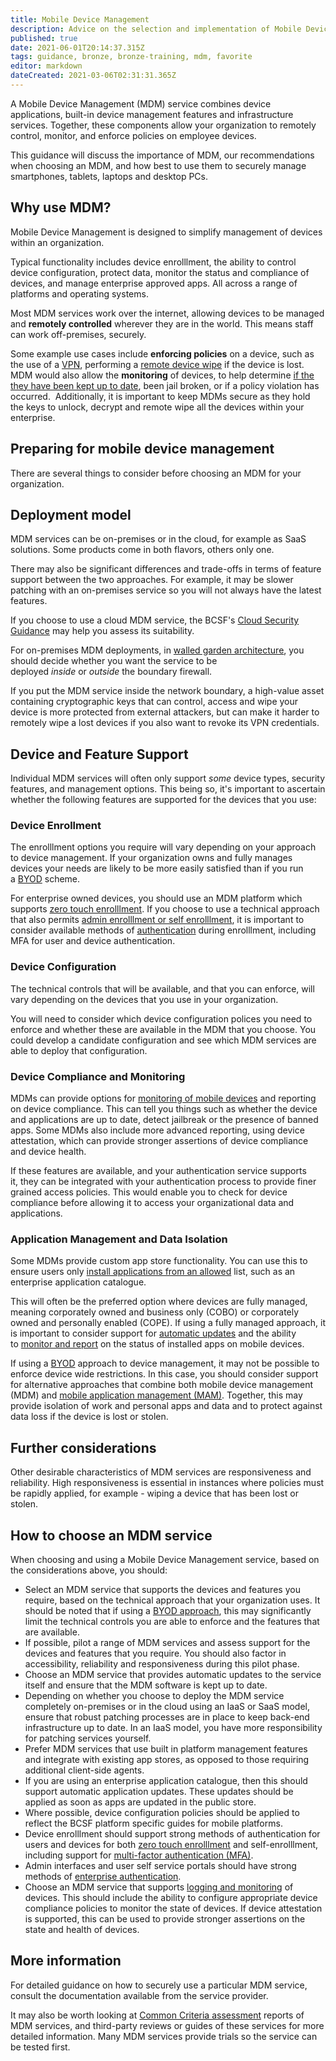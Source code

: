 ```yaml
---
title: Mobile Device Management
description: Advice on the selection and implementation of Mobile Device Management within your enterprise
published: true
date: 2021-06-01T20:14:37.315Z
tags: guidance, bronze, bronze-training, mdm, favorite
editor: markdown
dateCreated: 2021-03-06T02:31:31.365Z
---
```


A Mobile Device Management (MDM) service combines device applications, built-in device management features and infrastructure services. Together, these components allow your organization to remotely control, monitor, and enforce policies on employee devices.

This guidance will discuss the importance of MDM, our recommendations when choosing an MDM, and how best to use them to securely manage smartphones, tablets, laptops and desktop PCs.

## Why use MDM?

Mobile Device Management is designed to simplify management of devices within an organization.

Typical functionality includes device enrolllment, the ability to control device configuration, protect data, monitor the status and compliance of devices, and manage enterprise approved apps. All across a range of platforms and operating systems.

Most MDM services work over the internet, allowing devices to be managed and **remotely controlled** wherever they are in the world. This means staff can work off-premises, securely.

Some example use cases include **enforcing policies** on a device, such as the use of a [VPN](/bronze-training/mobile-device-guidance/virtual-private-networks), performing a [remote device wipe](/bronze-training/mobile-device-guidance/erasing-mobile-devices) if the device is lost. MDM would also allow the **monitoring** of devices, to help determine [if the they have been kept up to date](/bronze-training/mobile-device-guidance/keeping-devices-and-software-up-to-date), been jail broken, or if a policy violation has occurred.  Additionally, it is important to keep MDMs secure as they hold the keys to unlock, decrypt and remote wipe all the devices within your enterprise.

## Preparing for mobile device management

There are several things to consider before choosing an MDM for your organization.

## Deployment model

MDM services can be on-premises or in the cloud, for example as SaaS solutions. Some products come in both flavors, others only one.

There may also be significant differences and trade-offs in terms of feature support between the two approaches. For example, it may be slower patching with an on-premises service so you will not always have the latest features. 

If you choose to use a cloud MDM service, the BCSF's [Cloud Security Guidance](/silver-training) may help you assess its suitability.  

For on-premises MDM deployments, in [walled garden architecture](/bronze-training/mobile-device-guidance/infrastructure/network-architectures-for-remote-access), you should decide whether you want the service to be deployed *inside* or *outside* the boundary firewall.

If you put the MDM service inside the network boundary, a high-value asset containing cryptographic keys that can control, access and wipe your device is more protected from external attackers, but can make it harder to remotely wipe a lost devices if you also want to revoke its VPN credentials.

## Device and Feature Support

Individual MDM services will often only support *some* device types, security features, and management options. This being so, it's important to ascertain whether the following features are supported for the devices that you use:

### **Device Enrollment**

The enrolllment options you require will vary depending on your approach to device management. If your organization owns and fully manages devices your needs are likely to be more easily satisfied than if you run a [BYOD](/bronze-controls/byod-guidance) scheme.

For enterprise owned devices, you should use an MDM platform which supports [zero touch enrolllment](/bronze-training/mobile-device-guidance/zero-touch-enrolllment). If you choose to use a technical approach that also permits [admin enrolllment or self enrolllment](/bronze-training/mobile-device-guidance/provisioning-and-distributing-devices), it is important to consider available methods of [authentication](bronze-training/mobile-device-guidance/enterprise-authentication-policy) during enrolllment, including MFA for user and device authentication.

### **Device Configuration**

The technical controls that will be available, and that you can enforce, will vary depending on the devices that you use in your organization.

You will need to consider which device configuration polices you need to enforce and whether these are available in the MDM that you choose. You could develop a candidate configuration and see which MDM services are able to deploy that configuration.

### **Device Compliance and Monitoring**

MDMs can provide options for [monitoring of mobile devices](/bronze-training/mobile-device-guidance/logging-and-protective-monitoring) and reporting on device compliance. This can tell you things such as whether the device and applications are up to date, detect jailbreak or the presence of banned apps. Some MDMs also include more advanced reporting, using device attestation, which can provide stronger assertions of device compliance and device health.

If these features are available, and your authentication service supports it, they can be integrated with your authentication process to provide finer grained access policies. This would enable you to check for device compliance before allowing it to access your organizational data and applications.

### **Application Management and Data Isolation**

Some MDMs provide custom app store functionality. You can use this to ensure users only [install applications from an allowed](/bronze-training/mobile-device-guidance/using-third-party-applications) list, such as an enterprise application catalogue.

This will often be the preferred option where devices are fully managed, meaning corporately owned and business only (COBO) or corporately owned and personally enabled (COPE). If using a fully managed approach, it is important to consider support for [automatic updates](bronze-training/mobile-device-guidance/keeping-devices-and-software-up-to-date) and the ability to [monitor and report](/bronze-training/mobile-device-guidance/logging-and-protective-monitoring) on the status of installed apps on mobile devices.

If using a [BYOD](/bronze-controls/byod-guidance) approach to device management, it may not be possible to enforce device wide restrictions. In this case, you should consider support for alternative approaches that combine both mobile device management (MDM) and [mobile application management (MAM)](https://en.wikipedia.org/wiki/Mobile_application_management). Together, this may provide isolation of work and personal apps and data and to protect against data loss if the device is lost or stolen.   

## Further considerations

Other desirable characteristics of MDM services are responsiveness and reliability. High responsiveness is essential in instances where policies must be rapidly applied, for example - wiping a device that has been lost or stolen. 

## How to choose an MDM service

When choosing and using a Mobile Device Management service, based on the considerations above, you should:

-   Select an MDM service that supports the devices and features you require, based on the technical approach that your organization uses. It should be noted that if using a [BYOD approach](/bronze-controls/byod-guidance), this may significantly limit the technical controls you are able to enforce and the features that are available.
-   If possible, pilot a range of MDM services and assess support for the devices and features that you require. You should also factor in accessibility, reliability and responsiveness during this pilot phase.
-   Choose an MDM service that provides automatic updates to the service itself and ensure that the MDM software is kept up to date.
-   Depending on whether you choose to deploy the MDM service completely on-premises or in the cloud using an IaaS or SaaS model, ensure that robust patching processes are in place to keep back-end infrastructure up to date. In an IaaS model, you have more responsibility for patching services yourself.
-   Prefer MDM services that use built in platform management features and integrate with existing app stores, as opposed to those requiring additional client-side agents.
-   If you are using an enterprise application catalogue, then this should support automatic application updates. These updates should be applied as soon as apps are updated in the public store.
-   Where possible, device configuration policies should be applied to reflect the BCSF platform specific guides for mobile platforms.
-   Device enrolllment should support strong methods of authentication for users and devices for both [zero touch enrolllment](/bronze-training/mobile-device-guidance/zero-touch-enrolllment) and self-enrolllment, including support for [multi-factor authentication (MFA)](/bronze-training/mobile-device-guidance/enterprise-authentication-policy).
-   Admin interfaces and user self service portals should have strong methods of [enterprise authentication](/bronze-training/mobile-device-guidance/enterprise-authentication-policy).
-   Choose an MDM service that supports [logging and monitoring](/bronze-training/mobile-device-guidance/logging-and-protective-monitoring) of devices. This should include the ability to configure appropriate device compliance policies to monitor the state of devices. If device attestation is supported, this can be used to provide stronger assertions on the state and health of devices.

## More information

For detailed guidance on how to securely use a particular MDM service, consult the documentation available from the service provider.

It may also be worth looking at [Common Criteria assessment](https://www.niap-ccevs.org/Profile/Info.cfm?PPID=428&id=428) reports of MDM services, and third-party reviews or guides of these services for more detailed information. Many MDM services provide trials so the service can be tested first.
